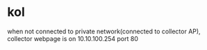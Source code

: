 # kol
when not connected to private network(connected to collector AP), collector webpage  is on 10.10.100.254 port 80
